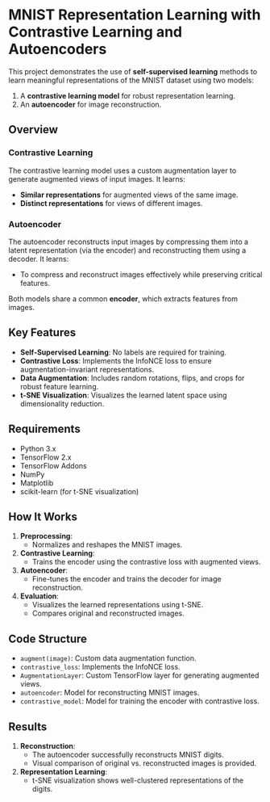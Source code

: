 # MNIST Representation Learning with Contrastive Learning and Autoencoders

This project demonstrates the use of **self-supervised learning** methods to learn meaningful representations of the MNIST dataset using two models:
1. A **contrastive learning model** for robust representation learning.
2. An **autoencoder** for image reconstruction.

## Overview

### Contrastive Learning
The contrastive learning model uses a custom augmentation layer to generate augmented views of input images. It learns:
- **Similar representations** for augmented views of the same image.
- **Distinct representations** for views of different images.

### Autoencoder
The autoencoder reconstructs input images by compressing them into a latent representation (via the encoder) and reconstructing them using a decoder. It learns:
- To compress and reconstruct images effectively while preserving critical features.

Both models share a common **encoder**, which extracts features from images.

## Key Features
- **Self-Supervised Learning**: No labels are required for training.
- **Contrastive Loss**: Implements the InfoNCE loss to ensure augmentation-invariant representations.
- **Data Augmentation**: Includes random rotations, flips, and crops for robust feature learning.
- **t-SNE Visualization**: Visualizes the learned latent space using dimensionality reduction.

## Requirements
- Python 3.x
- TensorFlow 2.x
- TensorFlow Addons
- NumPy
- Matplotlib
- scikit-learn (for t-SNE visualization)

## How It Works
1. **Preprocessing**:
   - Normalizes and reshapes the MNIST images.
2. **Contrastive Learning**:
   - Trains the encoder using the contrastive loss with augmented views.
3. **Autoencoder**:
   - Fine-tunes the encoder and trains the decoder for image reconstruction.
4. **Evaluation**:
   - Visualizes the learned representations using t-SNE.
   - Compares original and reconstructed images.

## Code Structure
- `augment(image)`: Custom data augmentation function.
- `contrastive_loss`: Implements the InfoNCE loss.
- `AugmentationLayer`: Custom TensorFlow layer for generating augmented views.
- `autoencoder`: Model for reconstructing MNIST images.
- `contrastive_model`: Model for training the encoder with contrastive loss.

## Results
1. **Reconstruction**:
   - The autoencoder successfully reconstructs MNIST digits.
   - Visual comparison of original vs. reconstructed images is provided.
2. **Representation Learning**:
   - t-SNE visualization shows well-clustered representations of the digits.
